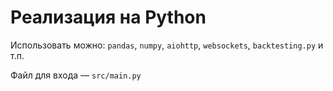 # Реализация на Python

Использовать можно: `pandas`, `numpy`, `aiohttp`, `websockets`, `backtesting.py` и т.п.

Файл для входа — `src/main.py`
